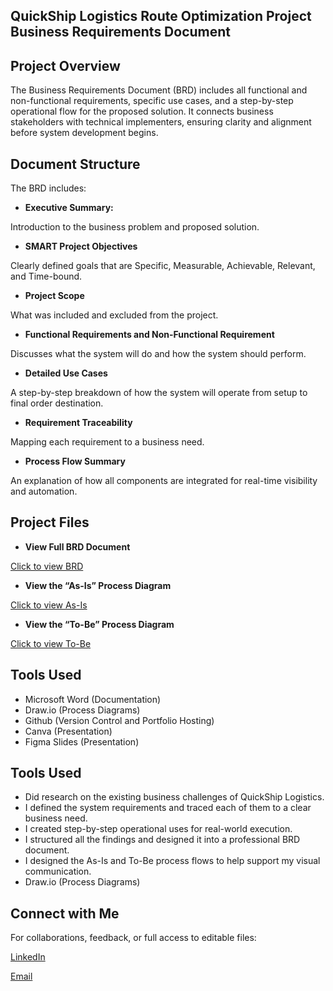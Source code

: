## QuickShip Logistics Route Optimization Project Business Requirements Document

## Project Overview
The Business Requirements Document (BRD) includes all functional and non-functional requirements, specific use cases, and a step-by-step operational flow for the proposed solution. It connects business stakeholders with technical implementers, ensuring clarity and alignment before system development begins.

## Document Structure

The BRD includes:

 - **Executive Summary:** 

Introduction to the business problem and proposed solution.

 - **SMART Project Objectives** 

Clearly defined goals that are Specific, Measurable, Achievable, Relevant, and Time-bound.

- **Project Scope** 

What was included and excluded from the project.

- **Functional Requirements and Non-Functional Requirement** 

Discusses what the system will do and how the system should perform.

- **Detailed Use Cases** 

A step-by-step breakdown of how the system will operate from setup to final order destination.

- **Requirement Traceability** 

Mapping each requirement to a business need.

- **Process Flow Summary** 

An explanation of how all components are integrated for real-time visibility and automation.

## Project Files
- **View Full BRD Document**

[Click to view BRD](https://github.com/LawanMercy/QuickShip_Logistics_Route_Optimization_Project/blob/main/Day%2012%20-%20Business%20Requirements%20Document%20(BRD).pdf)

- **View the “As-Is” Process Diagram**

[Click to view As-Is](https://github.com/LawanMercy/QuickShip_Logistics_Route_Optimization_Project/blob/main/QuickShip%20Logistics%20(As-Is%20Process)%20.png)

- **View the “To-Be” Process Diagram**

[Click to view To-Be](https://github.com/LawanMercy/QuickShip_Logistics_Route_Optimization_Project/blob/main/QuickShip%20Logistics%20(To-Be).png)

## Tools Used
- Microsoft Word (Documentation)
- Draw.io (Process Diagrams)
- Github (Version Control and Portfolio Hosting)
- Canva (Presentation)
- Figma Slides (Presentation)

## Tools Used
- Did research on the existing business challenges of QuickShip Logistics.
- I defined the system requirements and traced each of them to a clear business need.
- I created step-by-step operational uses for real-world execution. 
- I structured all the findings and designed it into a professional BRD document.
- I designed the As-Is and To-Be process flows to help support my visual communication. 
- Draw.io (Process Diagrams)

## Connect with Me
For collaborations, feedback, or full access to editable files:

[LinkedIn](https://www.linkedin.com/in/opeyemi-mercy-lawan-81a048276/)

[Email](mailto:messilawan2008@gmail.com)

